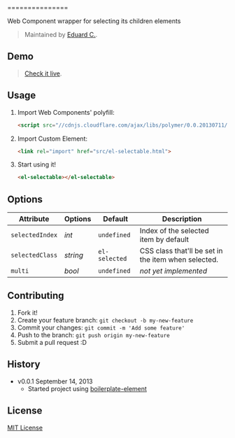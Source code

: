 <el-selectable>
===============

Web Component wrapper for selecting its children elements


> Maintained by [Eduard C.](https://github.com/educastellano).

## Demo

> [Check it live](http://educastellano.github.io/el-selectable).

## Usage

1. Import Web Components' polyfill:

	```html
	<script src="//cdnjs.cloudflare.com/ajax/libs/polymer/0.0.20130711/polymer.min.js"></script>
	```

2. Import Custom Element:

	```html
	<link rel="import" href="src/el-selectable.html">
	```

3. Start using it!

	```html
	<el-selectable></el-selectable>
	```

## Options

Attribute  			| Options                   | Default             | Description
---        			| ---                       | ---                 | ---
`selectedIndex`    | *int*                  | `undefined`               | Index of the selected item by default
`selectedClass`      			| *string*  	   | `el-selected`               | CSS class that'll be set in the item when selected.
`multi`   | *bool*                     | `undefined`               | *not yet implemented*


## Contributing

1. Fork it!
2. Create your feature branch: `git checkout -b my-new-feature`
3. Commit your changes: `git commit -m 'Add some feature'`
4. Push to the branch: `git push origin my-new-feature`
5. Submit a pull request :D

## History

* v0.0.1 September 14, 2013
	* Started project using [boilerplate-element](https://github.com/customelements/boilerplate-element)

## License

[MIT License](http://opensource.org/licenses/MIT)